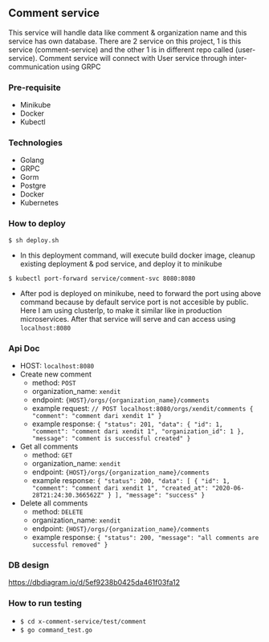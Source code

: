 ## Comment service
This service will handle data like comment & organization name and this service has own database.
There are 2 service on this project, 1 is this service (comment-service) and the other 1 is in different repo called (user-service).
Comment service will connect with User service through inter-communication using GRPC

### Pre-requisite
- Minikube
- Docker
- Kubectl

### Technologies
- Golang
- GRPC
- Gorm
- Postgre
- Docker
- Kubernetes

### How to deploy
``$ sh deploy.sh``
- In this deployment command, will execute build docker image, cleanup existing deployment & pod service, and deploy it to minikube

```$ kubectl port-forward service/comment-svc 8080:8080```
- After pod is deployed on minikube, need to forward the port using above command because by default service port is not accesible by public. Here I am using clusterIp, to make it similar like in production microservices. After that service will serve and can access using ``localhost:8080``

### Api Doc
- HOST: `localhost:8080`
- Create new comment
    - method: `POST`
    - organization_name: `xendit`
    - endpoint: `{HOST}/orgs/{organization_name}/comments`
    - example request: 
    `
    // POST localhost:8080/orgs/xendit/comments
    {
         "comment": "comment dari xendit 1"
    }
    `
    - example response:
    `
    {
        "status": 201,
        "data": {
            "id": 1,
            "comment": "comment dari xendit 1",
            "organization_id": 1
        },
        "message": "comment is successful created"
    }
    `
- Get all comments
    - method: `GET`
    - organization_name: `xendit`
    - endpoint: `{HOST}/orgs/{organization_name}/comments`
    - example response:
    `
        {
            "status": 200,
            "data": [
                {
                    "id": 1,
                    "comment": "comment dari xendit 1",
                    "created_at": "2020-06-28T21:24:30.366562Z"
                }
            ],
            "message": "success"
        }
    `
- Delete all comments
    - method: `DELETE`
    - organization_name: `xendit`
    - endpoint: `{HOST}/orgs/{organization_name}/comments`
    - example response:
    `
        {
            "status": 200,
            "message": "all comments are successful removed"
        }
    `
### DB design
https://dbdiagram.io/d/5ef9238b0425da461f03fa12

### How to run testing
- `$ cd x-comment-service/test/comment`
- `$ go command_test.go`